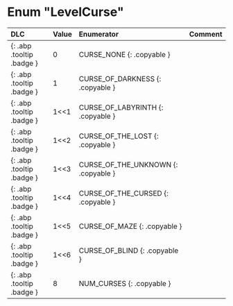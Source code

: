# Enum "LevelCurse"
|DLC|Value|Enumerator|Comment|
|:--|:--|:--|:--|
|[ ](#){: .abp .tooltip .badge }|0 |CURSE_NONE {: .copyable } |  | 
|[ ](#){: .abp .tooltip .badge }|1 |CURSE_OF_DARKNESS {: .copyable } |  | 
|[ ](#){: .abp .tooltip .badge }|1<<1 |CURSE_OF_LABYRINTH {: .copyable } |  | 
|[ ](#){: .abp .tooltip .badge }|1<<2 |CURSE_OF_THE_LOST {: .copyable } |  | 
|[ ](#){: .abp .tooltip .badge }|1<<3 |CURSE_OF_THE_UNKNOWN {: .copyable } |  | 
|[ ](#){: .abp .tooltip .badge }|1<<4 |CURSE_OF_THE_CURSED {: .copyable } |  | 
|[ ](#){: .abp .tooltip .badge }|1<<5 |CURSE_OF_MAZE {: .copyable } |  | 
|[ ](#){: .abp .tooltip .badge }|1<<6 |CURSE_OF_BLIND {: .copyable } |  | 
|[ ](#){: .abp .tooltip .badge }|8 |NUM_CURSES {: .copyable } |  | 